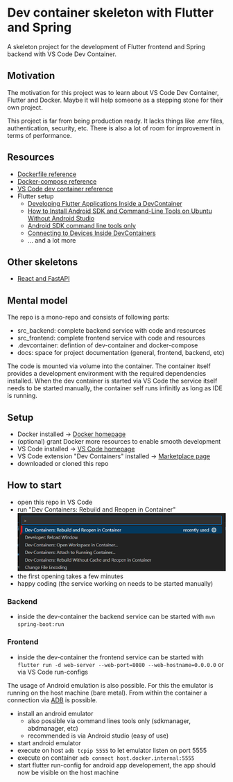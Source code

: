 # Dev container skeleton with Flutter and Spring
A skeleton project for the development of Flutter frontend and Spring backend with VS Code Dev Container.

## Motivation
The motivation for this project was to learn about VS Code Dev Container, Flutter and Docker. Maybe it will help someone as a stepping stone for their own project.

This project is far from being production ready. It lacks things like .env files, authentication, security, etc. There is also a lot of room for improvement in terms of performance.

## Resources
- [Dockerfile reference](https://docs.docker.com/reference/dockerfile/)
- [Docker-compose reference](https://docs.docker.com/reference/compose-file/)
- [VS Code dev container reference](https://code.visualstudio.com/docs/devcontainers/containers)
- Flutter setup
    - [Developing Flutter Applications Inside a DevContainer](https://blog.devops.dev/developing-flutter-applications-inside-a-devcontainer-4b13de5369e2)
    - [How to Install Android SDK and Command-Line Tools on Ubuntu Without Android Studio](https://thanhtunguet.info/posts/android-sdk-without-android-studio/)
    - [Android SDK command line tools only](https://dev.to/mesaquen/android-sdk-command-line-tools-only-4g6e)
    - [Connecting to Devices Inside DevContainers](https://medium.com/@sinancsoysal/connecting-to-devices-inside-devcontainers-9a4ec7e55f38)
    - ... and a lot more

## Other skeletons
- [React and FastAPI](https://github.com/maesi321/dev_container_skeleton_react_fastapi)

## Mental model
The repo is a mono-repo and consists of following parts:
- src_backend: complete backend service with code and resources
- src_frontend: complete frontend service with code and resources
- .devcontainer: defintion of dev-container and docker-compose
- docs: space for project documentation (general, frontend, backend, etc)

The code is mounted via volume into the container. The container itself provides a development environment with the required dependencies installed. 
When the dev container is started via VS Code the service itself needs to be started manually, the container self runs infinitly as long as IDE is running.

## Setup
- Docker installed -> [Docker homepage](https://www.docker.com/get-started/)
- (optional) grant Docker more resources to enable smooth development
- VS Code installed -> [VS Code homepage](https://code.visualstudio.com/)
- VS Code extension "Dev Containers" installed -> [Marketplace page](https://marketplace.visualstudio.com/items?itemName=ms-vscode-remote.remote-containers)
- downloaded or cloned this repo

## How to start
- open this repo in VS Code
- run "Dev Containers: Rebuild and Reopen in Container"
![example what to run](/docs/assets/image.png)
- the first opening takes a few minutes
- happy coding (the service working on needs to be started manually)

### Backend
- inside the dev-container the backend service can be started with ```mvn spring-boot:run```

### Frontend
- inside the dev-container the frontend service can be started with ```flutter run -d web-server --web-port=8080 --web-hostname=0.0.0.0``` or via VS Code run-configs

The usage of Android emulation is also possible. For this the emulator is running on the host machine (bare metal). From within the container a connection via [ADB](https://developer.android.com/tools/adb) is possible.
- install an android emulator
    - also possible via command lines tools only (sdkmanager, abdmanager, etc)
    - recommended is via Android studio (easy of use)
- start android emulator
- execute on host ```adb tcpip 5555``` to let emulator listen on port 5555
- execute on container ```adb connect host.docker.internal:5555```
- start flutter run-config for android app developement, the app should now be visible on the host machine
